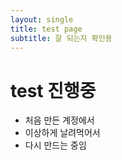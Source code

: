 ```yaml
---
layout: single
title: test page
subtitle: 잘 되는지 확인용
---
```


# test 진행중
* 처음 만든 계정에서
* 이상하게 날려먹어서
* 다시 만드는 중임
